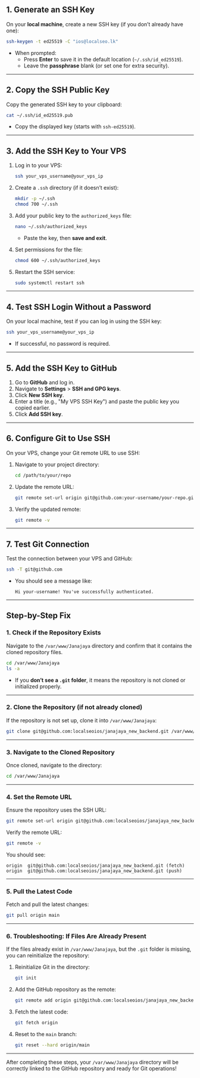 
## **1. Generate an SSH Key**

On your **local machine**, create a new SSH key (if you don’t already have one):

```bash
ssh-keygen -t ed25519 -C "ios@localseo.lk"
```

- When prompted:
    - Press **Enter** to save it in the default location (`~/.ssh/id_ed25519`).
    - Leave the **passphrase** blank (or set one for extra security).

---

## **2. Copy the SSH Public Key**

Copy the generated SSH key to your clipboard:

```bash
cat ~/.ssh/id_ed25519.pub
```

- Copy the displayed key (starts with `ssh-ed25519`).

---

## **3. Add the SSH Key to Your VPS**

1. Log in to your VPS:
    
    ```bash
    ssh your_vps_username@your_vps_ip
    ```
    
2. Create a `.ssh` directory (if it doesn’t exist):
    
    ```bash
    mkdir -p ~/.ssh
    chmod 700 ~/.ssh
    ```
    
3. Add your public key to the `authorized_keys` file:
    
    ```bash
    nano ~/.ssh/authorized_keys
    ```
    
    - Paste the key, then **save and exit**.
4. Set permissions for the file:
    
    ```bash
    chmod 600 ~/.ssh/authorized_keys
    ```
    
5. Restart the SSH service:
    
    ```bash
    sudo systemctl restart ssh
    ```
    

---

## **4. Test SSH Login Without a Password**

On your local machine, test if you can log in using the SSH key:

```bash
ssh your_vps_username@your_vps_ip
```

- If successful, no password is required.

---

## **5. Add the SSH Key to GitHub**

1. Go to **GitHub** and log in.
2. Navigate to **Settings** > **SSH and GPG keys**.
3. Click **New SSH key**.
4. Enter a title (e.g., "My VPS SSH Key") and paste the public key you copied earlier.
5. Click **Add SSH key**.

---

## **6. Configure Git to Use SSH**

On your VPS, change your Git remote URL to use SSH:

1. Navigate to your project directory:
    
    ```bash
    cd /path/to/your/repo
    ```
    
2. Update the remote URL:
    
    ```bash
    git remote set-url origin git@github.com:your-username/your-repo.git
    ```
    
3. Verify the updated remote:
    
    ```bash
    git remote -v
    ```
    

---

## **7. Test Git Connection**

Test the connection between your VPS and GitHub:

```bash
ssh -T git@github.com
```

- You should see a message like:
    
    ```
    Hi your-username! You've successfully authenticated.
    ```
    

---


## **Step-by-Step Fix**

### **1. Check if the Repository Exists**

Navigate to the `/var/www/Janajaya` directory and confirm that it contains the cloned repository files.

```bash
cd /var/www/Janajaya
ls -a
```

- If you **don’t see a `.git` folder**, it means the repository is not cloned or initialized properly.

---

### **2. Clone the Repository (if not already cloned)**

If the repository is not set up, clone it into `/var/www/Janajaya`:

```bash
git clone git@github.com:localseoios/janajaya_new_backend.git /var/www/Janajaya
```

---

### **3. Navigate to the Cloned Repository**

Once cloned, navigate to the directory:

```bash
cd /var/www/Janajaya
```

---

### **4. Set the Remote URL**

Ensure the repository uses the SSH URL:

```bash
git remote set-url origin git@github.com:localseoios/janajaya_new_backend.git
```

Verify the remote URL:

```bash
git remote -v
```

You should see:

```
origin  git@github.com:localseoios/janajaya_new_backend.git (fetch)
origin  git@github.com:localseoios/janajaya_new_backend.git (push)
```

---

### **5. Pull the Latest Code**

Fetch and pull the latest changes:

```bash
git pull origin main
```

---

### **6. Troubleshooting: If Files Are Already Present**

If the files already exist in `/var/www/Janajaya`, but the `.git` folder is missing, you can reinitialize the repository:

1. Reinitialize Git in the directory:
    
    ```bash
    git init
    ```
    
2. Add the GitHub repository as the remote:
    
    ```bash
    git remote add origin git@github.com:localseoios/janajaya_new_backend.git
    ```
    
3. Fetch the latest code:
    
    ```bash
    git fetch origin
    ```
    
4. Reset to the `main` branch:
    
    ```bash
    git reset --hard origin/main
    ```
    

---

After completing these steps, your `/var/www/Janajaya` directory will be correctly linked to the GitHub repository and ready for Git operations!
